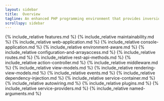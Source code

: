 ```yaml
---
layout: sidebar
title:  Overview
tagline: An enhanced PHP programming environment that provides inversion of control of a web application or any function
scrollspy: sidebar
---
```

{% include_relative features.md %}
{% include_relative maintainability.md %}
{% include_relative web-application.md %}
{% include_relative console-application.md %}
{% include_relative environment-aware.md %}
{% include_relative configuration-and-arrayaccess.md %}
{% include_relative routes.md %}
{% include_relative rest-api-methods.md %}
{% include_relative action-controller.md %}
{% include_relative middleware.md %}
{% include_relative view-models.md %}
{% include_relative rendering-view-models.md %}
{% include_relative events.md %}
{% include_relative dependency-injection.md %}
{% include_relative service-container.md %}
{% include_relative autowiring.md %}
{% include_relative plugins.md %}
{% include_relative service-providers.md %}
{% include_relative named-arguments.md %}
